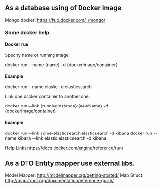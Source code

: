 ## As a database using of Docker image

Mongo docker: https://hub.docker.com/_/mongo/

### Some docker help

#### Docker run

Specify name of running image

docker run —name {name} -d {dockerImage/container}

#### Example

docker run --name elastic -d elasticsearch

Link one docker container to another one.

docker run --link {runningInstance}:{newName} -d {dockerImage/container}

#### Example

docker run --link some-elasticsearch:elasticsearch -d kibana
docker run --name kibana --link elastic:elasticsearch -d kibana

Help Links
https://docs.docker.com/engine/reference/run/


## As a DTO Entity mapper use external libs.


Model Mapper: http://modelmapper.org/getting-started/
Map Struct: http://mapstruct.org/documentation/reference-guide/

